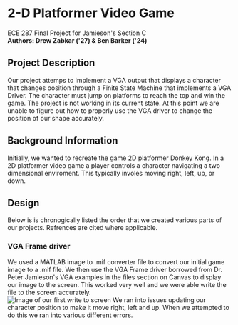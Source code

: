 # 2-D Platformer Video Game 
ECE 287 Final Project for Jamieson's Section C  
**Authors: Drew Zabkar ('27) & Ben Barker ('24)**  
## Project Description  
Our project attemps to implement a VGA output that displays a character that changes position through a Finite State Machine that implements a VGA Driver. The character must jump on platforms to reach the top and win the game. The project is not working in its current state. At this point we are unable to figure out how to properly use the VGA driver to change the position of our shape accurately. 
## Background Information
Initially, we wanted to recreate the game 2D platformer Donkey Kong. In a 2D platformer video game a player controls a character navigating a two dimensional enviroment. This typically involes moving right, left, up, or down. 
## Design 
Below is is chronogically listed the order that we created various parts of our projects. Refrences are cited where applicable.  
### VGA Frame driver
We used a MATLAB image to .mif converter file to convert our initial game image to a .mif file. We then use the VGA Frame driver borrowed from Dr. Peter Jamieson's VGA examples in the files section on Canvas to display our image to the screen. This worked very well and we were able write the file to the screen accurately.  
![Image of our first write to screen]("C:\Users\andre\Downloads\image1_github.jpg")
We ran into issues updating our character position to make it move right, left and up. When we attempted to do this we ran into various different errors. 



